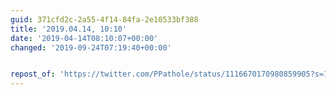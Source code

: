```yaml
---
guid: 371cfd2c-2a55-4f14-84fa-2e10533bf388
title: '2019.04.14, 10:10'
date: '2019-04-14T08:10:07+00:00'
changed: '2019-09-24T07:19:40+00:00'


repost_of: 'https://twitter.com/PPathole/status/1116670170980859905?s=19'
---
```


